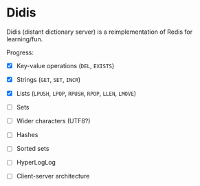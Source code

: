 # Didis

Didis (distant dictionary server) is a reimplementation of Redis for learning/fun.

Progress:

- [x] Key-value operations (`DEL`, `EXISTS`)
- [x] Strings (`GET`, `SET`, `INCR`)
- [x] Lists (`LPUSH`, `LPOP`, `RPUSH`, `RPOP`, `LLEN`, `LMOVE`)
- [ ] Sets
- [ ] Wider characters (UTF8?)
- [ ] Hashes
- [ ] Sorted sets
- [ ] HyperLogLog
- [ ] Client-server architecture

